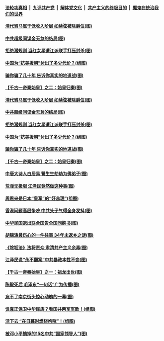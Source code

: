 ####  [法轮功真相](../../../../basic/blob/master/README.md?t=08090031) &nbsp;|&nbsp; [九评共产党](../../../../9ping.md/blob/master/README.md?t=08090031) &nbsp;|&nbsp; [解体党文化](../../../../jtdwh.md/blob/master/README.md?t=08090031)  &nbsp;|&nbsp; [共产主义的终极目的](../../../../gczydzjmd.md/blob/master/README.md?t=08090031) &nbsp;|&nbsp; [魔鬼在统治我们的世界](../../../../mgztzwmdsj.md/blob/master/README.md?t=08090031) 

#### [清代驸马属于低收入阶层 如续弦被除爵位(图)](../pages/p6/941989.md?t=08090031) 

#### [中共超级间谍金无怠的结局(图)](../pages/p6/942032.md?t=08090031) 

#### [拒绝潜规则 当红女星遭江派联手打压封杀(图)](../pages/p6/941649.md?t=08090031) 

#### [中国为“抗美援朝”付出了多少代价？(组图)](../pages/p6/941566.md?t=08090031) 

#### [骗你骗了几十年 告诉你真实的地道战(图)](../pages/p6/941658.md?t=08090031) 

#### [【千古一帝秦始皇】之二：始皇归秦(图)](../pages/p6/941409.md?t=08090031) 

#### [清代驸马属于低收入阶层 如续弦被除爵位(图)](../pages/p6/941989.md?t=08090031) 

#### [中共超级间谍金无怠的结局(图)](../pages/p6/942032.md?t=08090031) 

#### [拒绝潜规则 当红女星遭江派联手打压封杀(图)](../pages/p6/941649.md?t=08090031) 

#### [中国为“抗美援朝”付出了多少代价？(组图)](../pages/p6/941566.md?t=08090031) 

#### [骗你骗了几十年 告诉你真实的地道战(图)](../pages/p6/941658.md?t=08090031) 

#### [【千古一帝秦始皇】之二：始皇归秦(图)](../pages/p6/941409.md?t=08090031) 

#### [中唐大诗人白居易 誓生生劫劫为佛弟子(图)](../pages/p6/940978.md?t=08090031) 

#### [荒淫无极限 江泽民竟然做这种事(图)](../pages/p6/941644.md?t=08090031) 

#### [周恩来是日本“皇军”的“好总理”(组图)](../pages/p6/941267.md?t=08090031) 

#### [香港问题高层争吵 中共头子气得全身发抖(图)](../pages/p6/937974.md?t=08090031) 

#### [中华民国退出联合国告全国同胞书(图)](../pages/p6/941721.md?t=08090031) 

#### [胡锦涛最伤心的一件往事 34年未返乡之谜(图)](../pages/p6/941641.md?t=08090031) 

#### [《除垢法》法将责众 肃清共产主义余毒(图)](../pages/p6/940506.md?t=08090031) 

#### [江泽民说“永不翻案”中共暴政本性不变(图)](../pages/p6/940129.md?t=08090031) 

#### [【千古一帝秦始皇】之一：祖龙出世(图)](../pages/p6/941408.md?t=08090031) 

#### [陈毅死后 毛泽东“一句话”广为传播(图)](../pages/p6/941648.md?t=08090031) 

#### [忘不了南京街头惊心动魄的一幕(图)](../pages/p6/940295.md?t=08090031) 

#### [谁真正保卫中华民族？看国共两军军歌！(组图)](../pages/p6/940537.md?t=08090031) 

#### [活下去 “在日暮时燃烧咆哮”！(组图)](../pages/p6/940475.md?t=08090031) 

#### [被邓小平搞掉的15名中共“国家领导人”(图)](../pages/p6/937973.md?t=08090031) 


